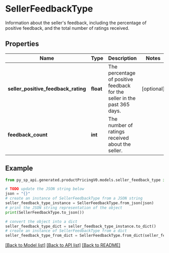 # SellerFeedbackType

Information about the seller's feedback, including the percentage of positive feedback, and the total number of ratings received.

## Properties

Name | Type | Description | Notes
------------ | ------------- | ------------- | -------------
**seller_positive_feedback_rating** | **float** | The percentage of positive feedback for the seller in the past 365 days. | [optional] 
**feedback_count** | **int** | The number of ratings received about the seller. | 

## Example

```python
from py_sp_api.generated.productPricingV0.models.seller_feedback_type import SellerFeedbackType

# TODO update the JSON string below
json = "{}"
# create an instance of SellerFeedbackType from a JSON string
seller_feedback_type_instance = SellerFeedbackType.from_json(json)
# print the JSON string representation of the object
print(SellerFeedbackType.to_json())

# convert the object into a dict
seller_feedback_type_dict = seller_feedback_type_instance.to_dict()
# create an instance of SellerFeedbackType from a dict
seller_feedback_type_from_dict = SellerFeedbackType.from_dict(seller_feedback_type_dict)
```
[[Back to Model list]](../README.md#documentation-for-models) [[Back to API list]](../README.md#documentation-for-api-endpoints) [[Back to README]](../README.md)


